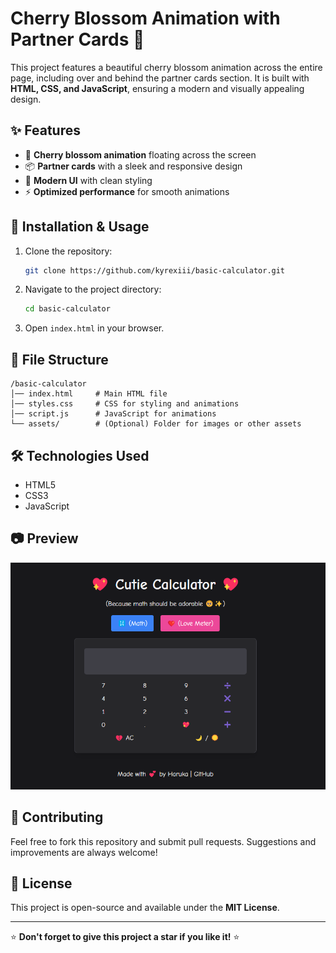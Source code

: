# Cherry Blossom Animation with Partner Cards 🌸

This project features a beautiful cherry blossom animation across the entire page, including over and behind the partner cards section. It is built with **HTML, CSS, and JavaScript**, ensuring a modern and visually appealing design.

## ✨ Features
- 🌸 **Cherry blossom animation** floating across the screen  
- 📦 **Partner cards** with a sleek and responsive design  
- 🎨 **Modern UI** with clean styling  
- ⚡ **Optimized performance** for smooth animations  

## 🚀 Installation & Usage
1. Clone the repository:
   ```bash
   git clone https://github.com/kyrexiii/basic-calculator.git
   ```
2. Navigate to the project directory:
   ```bash
   cd basic-calculator
   ```
3. Open `index.html` in your browser.

## 📜 File Structure
```
/basic-calculator
│── index.html     # Main HTML file
│── styles.css     # CSS for styling and animations
│── script.js      # JavaScript for animations
└── assets/        # (Optional) Folder for images or other assets
```

## 🛠️ Technologies Used
- HTML5  
- CSS3  
- JavaScript  

## 📷 Preview
![Preview of the Project](./assets/img.png)

## 🤝 Contributing
Feel free to fork this repository and submit pull requests. Suggestions and improvements are always welcome!

## 📄 License
This project is open-source and available under the **MIT License**.

---

⭐ **Don't forget to give this project a star if you like it!** ⭐
```
